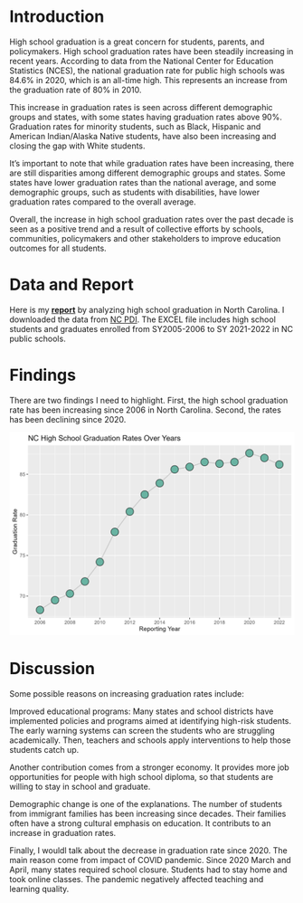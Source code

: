 # Introduction

High school graduation is a great concern for students, parents, and
policymakers. High school graduation rates have been steadily increasing
in recent years. According to data from the National Center for
Education Statistics (NCES), the national graduation rate for public
high schools was 84.6% in 2020, which is an all-time high. This
represents an increase from the graduation rate of 80% in 2010.

This increase in graduation rates is seen across different demographic
groups and states, with some states having graduation rates above 90%.
Graduation rates for minority students, such as Black, Hispanic and
American Indian/Alaska Native students, have also been increasing and
closing the gap with White students.

It’s important to note that while graduation rates have been increasing,
there are still disparities among different demographic groups and
states. Some states have lower graduation rates than the national
average, and some demographic groups, such as students with
disabilities, have lower graduation rates compared to the overall
average.

Overall, the increase in high school graduation rates over the past
decade is seen as a positive trend and a result of collective efforts by
schools, communities, policymakers and other stakeholders to improve
education outcomes for all students.

# Data and Report

Here is my **[report](/_pages/P12HSG01.html)** by
analyzing high school graduation in North Carolina. I downloaded the
data from [NC
PDI](https://www.dpi.nc.gov/districts-schools/testing-and-school-accountability/school-accountability-and-reporting/cohort-graduation-rates#4-YearCohortGraduationRates-883).
The EXCEL file includes high school students and graduates enrolled from
SY2005-2006 to SY 2021-2022 in NC public schools.

# Findings

There are two findings I need to highlight. First, the high school graduation rate has been increasing since 2006 in North Carolina. Second, the rates has been declining since 2020.  

![](/assets/images/P12HSG_All.png)

# Discussion

Some possible reasons on increasing graduation rates include:

Improved educational programs: Many states and school
districts have implemented policies and programs aimed at identifying high-risk students. The early
warning systems can screen the students who are struggling academically. Then, teachers and schools
apply interventions to help those students catch up.

Another contribution comes from a stronger economy. It provides more job opportunities
for people with high school diploma, so that students are willing to stay in school and
graduate.

Demographic change is one of the explanations. The number of students from
immigrant families has been increasing since decades. Their families often have a strong cultural emphasis on
education. It contributs to an increase in graduation rates.

Finally, I wouldl talk about the decrease in graduation rate since 2020. The main reason come from impact of COVID pandemic. Since 2020 March and April, many states required school closure. Students had to stay home and took online classes. The pandemic negatively affected teaching and learning quality.  
